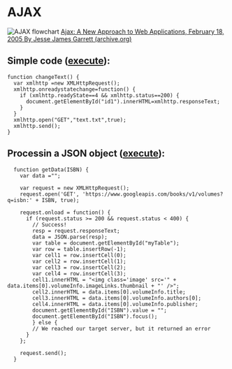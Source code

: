 # AJAX
![AJAX flowchart](https://sureshjain.files.wordpress.com/2007/04/untitled.jpg)
[Ajax: A New Approach to Web Applications, February 18, 2005 By Jesse James Garrett (archive.org)](https://web.archive.org/web/20150910072359/http://adaptivepath.org/ideas/ajax-new-approach-web-applications/)

## Simple code ([execute](https://nicolasserrano.github.io/CS/AJAX/Ajax.html)):
```  
function changeText() {
  var xmlhttp =new XMLHttpRequest();
  xmlhttp.onreadystatechange=function() {
    if (xmlhttp.readyState==4 && xmlhttp.status==200) {
      document.getElementById("id1").innerHTML=xmlhttp.responseText;
    }
  }
  xmlhttp.open("GET","text.txt",true);
  xmlhttp.send();
}
```  

## Processin a JSON object ([execute](https://nicolasserrano.github.io/CS/AJAX/bookForm2.html)):
``` 
  function getData(ISBN) {    
    var data ="";

    var request = new XMLHttpRequest();
    request.open('GET', 'https://www.googleapis.com/books/v1/volumes?q=isbn:' + ISBN, true);

    request.onload = function() {
      if (request.status >= 200 && request.status < 400) {
        // Success!
        resp = request.responseText;
        data = JSON.parse(resp);
        var table = document.getElementById("myTable");
        var row = table.insertRow(-1);
        var cell1 = row.insertCell(0);
        var cell2 = row.insertCell(1);
        var cell3 = row.insertCell(2);
        var cell4 = row.insertCell(3);
        cell1.innerHTML = "<img class='image' src='" + data.items[0].volumeInfo.imageLinks.thumbnail + "' />";
        cell2.innerHTML = data.items[0].volumeInfo.title;
        cell3.innerHTML = data.items[0].volumeInfo.authors[0];
        cell4.innerHTML = data.items[0].volumeInfo.publisher;
        document.getElementById("ISBN").value = "";
        document.getElementById("ISBN").focus();
        } else {
        // We reached our target server, but it returned an error
      }
    };

    request.send();
  }
```

